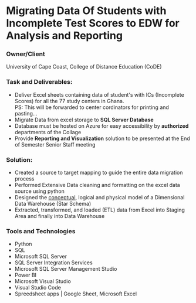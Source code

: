 # Migrating Data Of Students with Incomplete Test Scores to EDW for Analysis and Reporting
### Owner/Client
University of Cape Coast, College of Distance Education (CoDE)
### Task and Deliverables:
<ul>
<li>
  Deliver Excel sheets containing data of student's with ICs (Incomplete Scores) for all the 77 study centers in Ghana.<br/> 
  PS: This will be forwarded to center cordinators for printing and pasting...
</li>
<li>
  Migrate Data from excel storage to <b>SQL Server Database</b>
</li>
<li>
  Database must be hosted on Azure for easy accessibility by <b> authorized </b> departments of the Collage
</li>

<li>
  Provide <b>Reporting and Visualization</b> solution to be presented at the End of Semester Senior Staff meeting
</li>
 </ul>

### Solution:
<ul>
 <li>
  Created a source to target mapping to guide the entire data migration process 
 </li>
 <li>
  Performed Extensive Data cleaning and formatting on the excel data source using python
 </li>

<li>
  Designed the <a href = 'https://lucid.app/lucidchart/e2966a61-9364-4538-bc8b-b3974b0c4b77/edit?viewport_loc=-106%2C-13%2C2437%2C1157%2C0_0&invitationId=inv_ce5445a7-9c39-48d0-8e86-6e1281f8b53f'>conceptual</a>, logical and physical model of a Dimensional Data Warehouse (Star Schema)
</li>
  <li>
  Extracted, transformed, and loaded (ETL) data from Excel into Staging Area and finally into Data Warehouse
 </li>
</ul>

### Tools and Technologies
<ul>
 <li>
   Python
 </li>
 <li>
   SQL 
 </li>
 <li>
   Microsoft SQL Server
 </li>
 <li>
   SQL Server Integration Services
 </li>
 <li>
   Microsoft SQL Server Management Studio
 </li>
 <li>
   Power BI
 </li>
 <li>
   Microsoft Visual Studio
 </li>
 <li>
   Visual Studio Code
 </li>
 <li>
   Spreedsheet apps | Google Sheet, Microsoft Excel
  </li>
 </ul>
